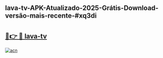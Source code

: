 ## lava-tv-APK-Atualizado-2025-Grátis-Download-versão-mais-recente-#xq3di

# <h2><a href="https://ainizakaria.my?title=lava-tv&ref=20M">🔗👉 🔴 lava-tv</a></h2>

[![acn](https://github.com/user-attachments/assets/0f9c940e-d8b0-45ae-aac7-cd30a18b3e1c)](https://ainizakaria.my?title=lava-tv&ref=20M)

